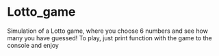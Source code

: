 # Lotto_game
Simulation of a Lotto game, where you choose 6 numbers and see how many you have guessed!
To play, just print function with the game to the console and enjoy

